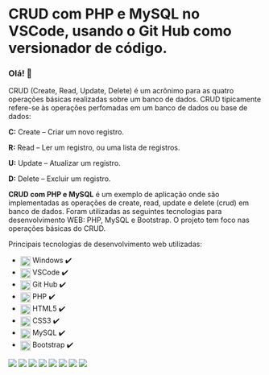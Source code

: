 # CRUD com PHP e MySQL no VSCode, usando o Git Hub como versionador de código.
### Olá! 👋
CRUD (Create, Read, Update, Delete) é um acrônimo para as quatro operações básicas realizadas sobre um banco de dados. CRUD tipicamente refere-se às operações perfomadas em um banco de dados ou base de dados:

**C:** Create – Criar um novo registro.

**R:** Read – Ler um registro, ou uma lista de registros.

**U:** Update – Atualizar um registro.

**D:** Delete – Excluir um registro.

**CRUD com PHP e MySQL** é um exemplo de aplicação onde são implementadas as operações de create, read, update e delete (crud) em banco de dados. Foram utilizadas as seguintes tecnologias para desenvolvimento WEB: PHP, MySQL e Bootstrap. O projeto tem foco nas operações básicas do CRUD.

Principais tecnologias de desenvolvimento web utilizadas:

- <img align="center" heigth="15" width="20" src="https://cdn.jsdelivr.net/gh/devicons/devicon/icons/windows8/windows8-original.svg" /> Windows ✔️
- <img align="center" heigth="15" width="20" src="https://cdn.jsdelivr.net/gh/devicons/devicon/icons/vscode/vscode-original.svg" /> VSCode ✔️
- <img align="center" heigth="15" width="20" src="https://cdn.jsdelivr.net/gh/devicons/devicon/icons/github/github-original.svg" /> Git Hub ✔️
- <img align="center" heigth="15" width="20" src="https://cdn.jsdelivr.net/gh/devicons/devicon/icons/php/php-original.svg" /> PHP ✔️
- <img align="center" heigth="15" width="20" src="https://cdn.jsdelivr.net/gh/devicons/devicon/icons/html5/html5-original.svg" /> HTML5 ✔️
- <img align="center" heigth="15" width="20" src="https://cdn.jsdelivr.net/gh/devicons/devicon/icons/css3/css3-original.svg" /> CSS3 ✔️
- <img align="center" heigth="15" width="20" src="https://cdn.jsdelivr.net/gh/devicons/devicon/icons/mysql/mysql-original.svg" /> MySQL ✔️
- <img align="center" heigth="15" width="20" src="https://cdn.jsdelivr.net/gh/devicons/devicon/icons/bootstrap/bootstrap-original.svg" /> Bootstrap ✔️



<div style="display:inline_block">
  <!-- <img align="center" heigth="15" width="20" src="https://cdn.jsdelivr.net/gh/devicons/devicon/icons/html5/html5-original.svg" /> -->
  <!-- <img align="center" heigth="15" width="20" src="https://cdn.jsdelivr.net/gh/devicons/devicon/icons/css3/css3-original.svg" /> -->
  <!-- <img align="center" heigth="15" width="20" src="https://cdn.jsdelivr.net/gh/devicons/devicon/icons/bootstrap/bootstrap-plain.svg" /> -->
  <!-- <img align="center" heigth="15" width="20" src="https://cdn.jsdelivr.net/gh/devicons/devicon/icons/mysql/mysql-original.svg" /> -->
  <!-- <img align="center" heigth="15" width="20" src="https://cdn.jsdelivr.net/gh/devicons/devicon/icons/ubuntu/ubuntu-plain.svg" /> -->
  <!-- <img align="center" heigth="15" width="20" src="https://cdn.jsdelivr.net/gh/devicons/devicon/icons/angularjs/angularjs-original.svg" /> -->
  <!-- <img align="center" heigth="30" width="40" src="https://cdn.jsdelivr.net/gh/devicons/devicon/icons/docker/docker-original.svg" /> -->
  <!-- <img align="center" heigth="30" width="40"  src="https://cdn.jsdelivr.net/gh/devicons/devicon/icons/gimp/gimp-original.svg" /> -->
  <!-- <img align="center" heigth="15" width="20" src="https://cdn.jsdelivr.net/gh/devicons/devicon/icons/laravel/laravel-plain.svg" /> -->
  <!-- <img align="center" heigth="15" width="20" src="https://cdn.jsdelivr.net/gh/devicons/devicon/icons/ssh/ssh-original.svg" /> -->
  <!-- <img align="center" heigth="15" width="20" src="https://cdn.jsdelivr.net/gh/devicons/devicon/icons/vscode/vscode-original.svg" /> -->
  <!-- <img align="center" heigth="30" width="40" src="https://cdn.jsdelivr.net/gh/devicons/devicon/icons/jetbrains/jetbrains-original.svg" /> -->
</div>
<!-- ![Anurag's GitHub stats](https://github-readme-stats.vercel.app/api?username=lucioweb&show_icons=true) -->
<div style="display:inline_block">

<img src="https://img.shields.io/badge/Windows-E34F26?style=for-the-badge&logo=windows&logoColor=white" />
<img src="https://img.shields.io/badge/VSCode-E34F26?style=for-the-badge&logo=vscode&logoColor=white" />
<img src="https://img.shields.io/badge/WAMPP-E34F26?style=for-the-badge&logo=wampp&logoColor=white" />
<img src="https://img.shields.io/badge/Markdown-E34F26?style=for-the-badge&logo=markdown&logoColor=white" />
<img src="https://img.shields.io/badge/HTML5-E34F26?style=for-the-badge&logo=html5&logoColor=white" />
<img src="https://img.shields.io/badge/CSS3-E34F26?style=for-the-badge&logo=css3&logoColor=white" />	
<img src="https://img.shields.io/badge/MySQL-E34F26?style=for-the-badge&logo=mysql&logoColor=white" />
<img src="https://img.shields.io/badge/GitHub-100000?style=for-the-badge&logo=github&logoColor=white" />

		
</div>


<!--
[![Top Langs](https://github-readme-stats.vercel.app/api/top-langs/?username=lucioweb&layout=compact)](https://github.com/lucioweb/github-readme-stats)
-->

<!-- 
https://devicon.dev/
https://dev.to/envoy_/150-badges-for-github-pnk
https://shields.io/
-->
